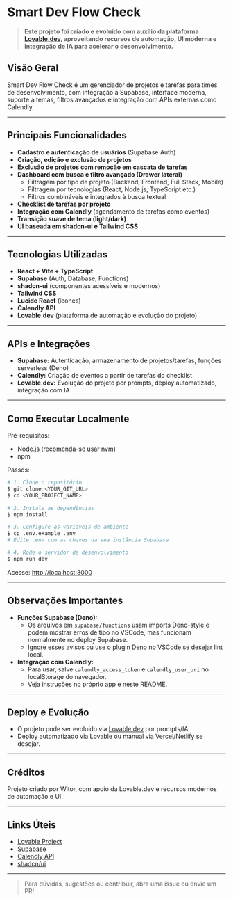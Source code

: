 # Smart Dev Flow Check

> **Este projeto foi criado e evoluído com auxílio da plataforma [Lovable.dev](https://lovable.dev), aproveitando recursos de automação, UI moderna e integração de IA para acelerar o desenvolvimento.**

## Visão Geral

Smart Dev Flow Check é um gerenciador de projetos e tarefas para times de desenvolvimento, com integração a Supabase, interface moderna, suporte a temas, filtros avançados e integração com APIs externas como Calendly.

---

## Principais Funcionalidades
- **Cadastro e autenticação de usuários** (Supabase Auth)
- **Criação, edição e exclusão de projetos**
- **Exclusão de projetos com remoção em cascata de tarefas**
- **Dashboard com busca e filtro avançado (Drawer lateral)**
    - Filtragem por tipo de projeto (Backend, Frontend, Full Stack, Mobile)
    - Filtragem por tecnologias (React, Node.js, TypeScript etc.)
    - Filtros combináveis e integrados à busca textual
- **Checklist de tarefas por projeto**
- **Integração com Calendly** (agendamento de tarefas como eventos)
- **Transição suave de tema (light/dark)**
- **UI baseada em shadcn-ui e Tailwind CSS**

---

## Tecnologias Utilizadas
- **React + Vite + TypeScript**
- **Supabase** (Auth, Database, Functions)
- **shadcn-ui** (componentes acessíveis e modernos)
- **Tailwind CSS**
- **Lucide React** (ícones)
- **Calendly API**
- **Lovable.dev** (plataforma de automação e evolução do projeto)

---

## APIs e Integrações
- **Supabase:** Autenticação, armazenamento de projetos/tarefas, funções serverless (Deno)
- **Calendly:** Criação de eventos a partir de tarefas do checklist
- **Lovable.dev:** Evolução do projeto por prompts, deploy automatizado, integração com IA

---

## Como Executar Localmente

Pré-requisitos:
- Node.js (recomenda-se usar [nvm](https://github.com/nvm-sh/nvm#installing-and-updating))
- npm

Passos:
```sh
# 1. Clone o repositório
$ git clone <YOUR_GIT_URL>
$ cd <YOUR_PROJECT_NAME>

# 2. Instale as dependências
$ npm install

# 3. Configure as variáveis de ambiente
$ cp .env.example .env
# Edite .env com as chaves da sua instância Supabase

# 4. Rode o servidor de desenvolvimento
$ npm run dev
```

Acesse: [http://localhost:3000](http://localhost:3000)

---

## Observações Importantes
- **Funções Supabase (Deno):**
    - Os arquivos em `supabase/functions` usam imports Deno-style e podem mostrar erros de tipo no VSCode, mas funcionam normalmente no deploy Supabase.
    - Ignore esses avisos ou use o plugin Deno no VSCode se desejar lint local.
- **Integração com Calendly:**
    - Para usar, salve `calendly_access_token` e `calendly_user_uri` no localStorage do navegador.
    - Veja instruções no próprio app e neste README.

---

## Deploy e Evolução
- O projeto pode ser evoluído via [Lovable.dev](https://lovable.dev/projects/92563a14-a969-487f-b372-6bd8ddd79201) por prompts/IA.
- Deploy automatizado via Lovable ou manual via Vercel/Netlify se desejar.

---

## Créditos
Projeto criado por Witor, com apoio da Lovable.dev e recursos modernos de automação e UI.

---

## Links Úteis
- [Lovable Project](https://lovable.dev/projects/92563a14-a969-487f-b372-6bd8ddd79201)
- [Supabase](https://supabase.com/)
- [Calendly API](https://developer.calendly.com/api-docs)
- [shadcn/ui](https://ui.shadcn.com/)

---

> Para dúvidas, sugestões ou contribuir, abra uma issue ou envie um PR!
